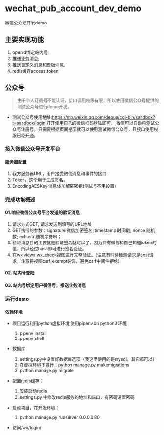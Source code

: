 # wechat_pub_account_dev_demo
微信公众号开发demo

## 主要实现功能
1. openid绑定站内号;
2. 推送业务消息;
3. 推送自定义消息和模板消息.
4. redis缓存access_token

## 公众号
> 由于个人订阅号不能认证，接口调用权限有限，所以使用微信公众号提供的测试公众号进行demo开发。

- 测试公众号使用地址:https://mp.weixin.qq.com/debug/cgi-bin/sandbox?t=sandbox/login 打开使用自己的微信扫码登陆即可，
微信可以自动将测试公众号注册号，只需要根据页面提示就可以使用测试微信公众号，且接口使用权限已经开通。

### 接入微信公众号开发平台
#### 服务器配置
1. 我方服务器URL，用户接受微信消息和事件的接口
2. Token，这个用于生成签名。
3. EncodingAESKey 消息体加解密密钥(测试号不用设置)

### 完成功能概述

#### 01.响应微信公众号平台发送的验证消息
1. 请求方式GET, 请求发送到填写的URL地址
2. GET携带的参数：signature 微信加密签名; timestamp 时间戳; nonce 随机数; echostr 随机字符串；
3. 验证消息目的主要就是验证签名就可以了，因为只有微信和自己知道token的值，所以经过hash即可进行签名验证。
4. 在wx.views.wx_check视图进行完整验证。（注意有时候检测请求是post请求，注意将视图csrf_exempt装饰，避免csrf中间件拒绝）

#### 02. 站内号登陆

#### 03. 站内号绑定用户微信号，推送业务消息


### 运行demo
####  依赖环境
- 项目运行利用python虚拟环境,使用pipenv on python3 环境
    1. pipenv install 
    2. pipenv shell
- 数据库
    1. settings.py中设置好数据库选项（我这里使用的是mysql，其它都可以）
    2. 在虚拟环境下进行：python manage.py makemigrations
    3. python manage.py migrate
- 配置redis缓存：
    1. 安装启动redis
    2. settings.py 中修改redis服务的地址和端口，有密码设置密码
- 启动项目，在开发环境：
    1. python manage.py runserver 0.0.0.0:80

- 访问/wx/login/
 
